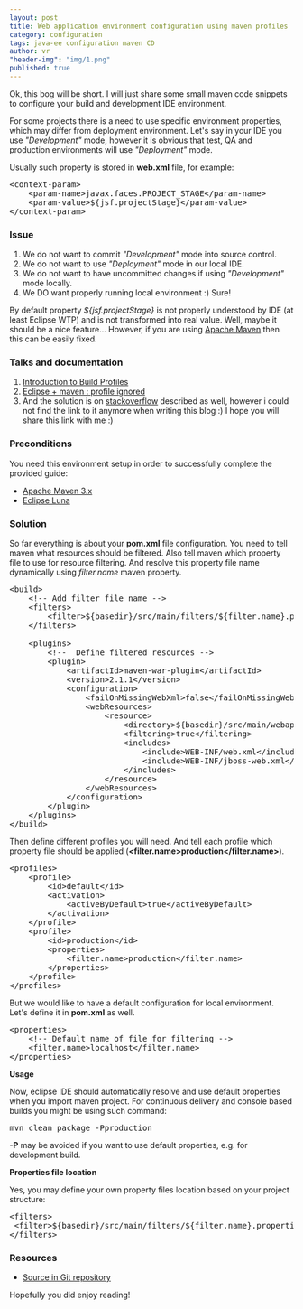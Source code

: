 ```yaml
---
layout: post
title: Web application environment configuration using maven profiles
category: configuration
tags: java-ee configuration maven CD
author: vr
"header-img": "img/1.png"
published: true
---
```


<p>
Ok, this bog will be short. I will just share some small maven code snippets to configure your build and development IDE environment.

</p>

<p>
For some projects there is a need to use specific environment properties, which may differ from deployment environment.
Let's say in your IDE you use <em>"Development"</em> mode, however it is obvious that test, QA and production environments will use <em>"Deployment"</em> mode.
</p>
<p>
Usually such property is stored in <strong>web.xml</strong> file, for example:
</p>

<pre>
&lt;context-param&gt;
    &lt;param-name&gt;javax.faces.PROJECT_STAGE&lt;/param-name&gt;
    &lt;param-value&gt;${jsf.projectStage}&lt;/param-value&gt;
&lt;/context-param&gt;
</pre>

<h3>Issue</h3>
<ol>
<li>
We do not want to commit <em>"Development"</em> mode into source control.
</li>
<li>
We do not want to use <em>"Deployment"</em> mode in our local IDE.
</li>
<li>
We do not want to have uncommitted changes if using <em>"Development"</em> mode locally.
</li>
<li>
We DO want properly running local environment :) Sure!
</li>
</ol>

<p>
By default property <em>${jsf.projectStage}</em> is not properly understood by IDE (at least Eclipse WTP) and is not transformed into real value. Well, maybe it should be a nice feature...
However, if you are using <a href="http://maven.apache.org/" data-href="http://maven.apache.org/" rel="nofollow">Apache Maven</a> then this can be easily fixed.
</p>

<h3>Talks and documentation</h3>

<ol>
<li>
<a href="http://maven.apache.org/guides/introduction/introduction-to-profiles.html" rel="nofollow">
Introduction to Build Profiles
</a>
</li>

<li>
<a href="http://stackoverflow.com/questions/28861267/eclipse-maven-profile-ignored" rel="nofollow">
Eclipse + maven : profile ignored 
</a>
</li>
<li>
And the solution is on <a href="http://stackoverflow.com/" rel="nofollow">stackoverflow</a> described as well, however i could not find the link to it anymore when writing this blog :) I hope you will share this link with me :)
</li>
</ol>


<h3>Preconditions</h3>

<p>You need this environment setup in order to successfully complete the provided guide:</p>

<ul>
<li>
<a href="http://maven.apache.org/" data-href="http://maven.apache.org/" rel="nofollow">Apache Maven 3.x</a>
</li>
<li>
<a href="http://www.eclipse.org/downloads/" data-href="http://www.eclipse.org/downloads/" rel="nofollow">Eclipse
Luna</a>
</li>
</ul>

<h3>Solution</h3>



<p>
So far everything is about your <strong>pom.xml</strong> file configuration.
You need to tell maven what resources should be filtered. Also tell maven which property file to use for resource filtering. 
And resolve this property file name dynamically using <em>filter.name</em> maven property.
</p>

<pre>
&lt;build&gt;
    &lt;!-- Add filter file name --&gt;
    &lt;filters&gt;
        &lt;filter&gt;${basedir}/src/main/filters/${filter.name}.properties&lt;/filter&gt;
    &lt;/filters&gt;

    &lt;plugins&gt;
        &lt;!--  Define filtered resources --&gt;
        &lt;plugin&gt;
            &lt;artifactId&gt;maven-war-plugin&lt;/artifactId&gt;
            &lt;version&gt;2.1.1&lt;/version&gt;
            &lt;configuration&gt;
                &lt;failOnMissingWebXml&gt;false&lt;/failOnMissingWebXml&gt;
                &lt;webResources&gt;
                    &lt;resource&gt;
                        &lt;directory&gt;${basedir}/src/main/webapp&lt;/directory&gt;
                        &lt;filtering&gt;true&lt;/filtering&gt;
                        &lt;includes&gt;
                            &lt;include&gt;WEB-INF/web.xml&lt;/include&gt;
                            &lt;include&gt;WEB-INF/jboss-web.xml&lt;/include&gt;
                        &lt;/includes&gt;
                    &lt;/resource&gt;
                &lt;/webResources&gt;
            &lt;/configuration&gt;
        &lt;/plugin&gt;
    &lt;/plugins&gt;
&lt;/build&gt;
</pre>

<p>
Then define different profiles you will need. And tell each profile which property file should be applied (<strong>&lt;filter.name&gt;production&lt;/filter.name&gt;</strong>).
</p>

<pre>
&lt;profiles&gt;
    &lt;profile&gt;
        &lt;id&gt;default&lt;/id&gt;
        &lt;activation&gt;
            &lt;activeByDefault&gt;true&lt;/activeByDefault&gt;
        &lt;/activation&gt;
    &lt;/profile&gt;
    &lt;profile&gt;
        &lt;id&gt;production&lt;/id&gt;
        &lt;properties&gt;
            &lt;filter.name&gt;production&lt;/filter.name&gt;
        &lt;/properties&gt;
    &lt;/profile&gt;
&lt;/profiles&gt;
</pre>

<p>
But we would like to have a default configuration for local environment. Let's define it in <strong>pom.xml</strong> as well.
</p>

<pre>
&lt;properties&gt;
    &lt;!-- Default name of file for filtering --&gt;
    &lt;filter.name&gt;localhost&lt;/filter.name&gt;
&lt;/properties&gt;</pre>


<p><strong>Usage</strong></p>

<p>
Now, eclipse IDE should automatically resolve and use default properties when you import maven project.
For continuous delivery and console based builds you might be using such command:
</p>

<pre>
mvn clean package -Pproduction
</pre>

<p>
<b>-P</b> may be avoided if you want to use default properties, e.g. for development build.
</p>

<p><strong>Properties file location</strong></p>

<p>
Yes, you may define your own property files location based on your project structure:
</p>

<pre>
&lt;filters&gt;
 &lt;filter&gt;${basedir}/src/main/filters/${filter.name}.properties&lt;/filter&gt;
&lt;/filters&gt;
</pre>





<h3>Resources</h3>

<ul><li>
<a href="https://github.com/aracrown/ara-blog-examples/tree/master/s01e02" rel="nofollow">Source in Git
repository</a>

</li></ul>


<p>
Hopefully you did enjoy reading!
</p>
